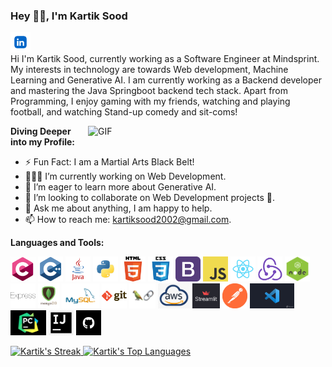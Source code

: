 <!--
### Hi there 👋
**specter25/specter25** is a ✨ _special_ ✨ repository because its `README.md` (this file) appears on your GitHub profile.

Here are some ideas to get you started:

- 🔭 I’m currently working on ...
- 🌱 I’m currently learning ...
- 👯 I’m looking to collaborate on ...
- 🤔 I’m looking for help with ...
- 💬 Ask me about ...
- 📫 How to reach me: ...
- 😄 Pronouns: ...
- ⚡ Fun fact: ...
-->

### Hey 👋🏽, I'm Kartik Sood 
<a href="https://www.linkedin.com/in/kartiksood10/"> <img style="color:white; background-color:white" align="left" alt="Kartik's LinkedIn" width="32px" src="./Logo/linkedin.webp" />
</a>
<br />
<br />
Hi I'm Kartik Sood, currently working as a Software Engineer at Mindsprint. My interests in technology are towards Web development, Machine Learning and Generative AI. I am currently working as a Backend developer and mastering the Java Springboot backend tech stack. Apart from Programming, I enjoy gaming with my friends, watching and playing football, and watching Stand-up comedy and sit-coms!

<img width="380" align="right" alt="GIF" src="https://user-images.githubusercontent.com/74038190/212749447-bfb7e725-6987-49d9-ae85-2015e3e7cc41.gif" />

  
**Diving Deeper into my Profile:**

- ⚡️ Fun Fact: I am a Martial Arts Black Belt!
- 👨🏽‍💻 I’m currently working on Web Development.
- 🌱 I’m eager to learn more about Generative AI.
- 👯 I’m looking to collaborate on Web Development projects 🤝.
- 💬 Ask me about anything, I am happy to help.
- 📫 How to reach me: kartiksood2002@gmail.com.

**Languages and Tools:**

<code><img height="40" src="./Logo/c.png"></code>
<code><img height="40" src="https://raw.githubusercontent.com/github/explore/80688e429a7d4ef2fca1e82350fe8e3517d3494d/topics/cpp/cpp.png"></code>
<code><img height="40" src="./Logo/java.png"></code>
<code><img height="40" src="https://raw.githubusercontent.com/github/explore/80688e429a7d4ef2fca1e82350fe8e3517d3494d/topics/python/python.png"></code>
<code><img height="40" src="https://raw.githubusercontent.com/github/explore/80688e429a7d4ef2fca1e82350fe8e3517d3494d/topics/html/html.png"></code>
<code><img height="40" src="https://raw.githubusercontent.com/github/explore/80688e429a7d4ef2fca1e82350fe8e3517d3494d/topics/css/css.png"></code>
<code><img height="40" src="https://raw.githubusercontent.com/github/explore/80688e429a7d4ef2fca1e82350fe8e3517d3494d/topics/bootstrap/bootstrap.png"></code>
<code><img height="40" src="https://raw.githubusercontent.com/github/explore/80688e429a7d4ef2fca1e82350fe8e3517d3494d/topics/javascript/javascript.png"></code>
<code><img height="40" src="https://raw.githubusercontent.com/github/explore/80688e429a7d4ef2fca1e82350fe8e3517d3494d/topics/react/react.png"></code>
<code><img height="40" src="https://raw.githubusercontent.com/github/explore/80688e429a7d4ef2fca1e82350fe8e3517d3494d/topics/redux/redux.png"></code>
<code><img height="40" src="./Logo/nodejs.webp"></code>
<code><img height="40" src="https://raw.githubusercontent.com/github/explore/80688e429a7d4ef2fca1e82350fe8e3517d3494d/topics/express/express.png"></code>
<code><img height="40" src="./Logo/mongo.png"></code>
<code><img height="40" src="./Logo/MySQL.png"></code>
<code><img height="40" src="https://raw.githubusercontent.com/github/explore/80688e429a7d4ef2fca1e82350fe8e3517d3494d/topics/git/git.png"></code>
<code><img height="40" src="./Logo/langchain.png"></code>
<code><img height="40" src="./Logo/aws.png"></code>
<code><img height="40" src="./Logo/streamlit.png"></code>
<code><img height="40" src="./Logo/postman.jpg"></code>
<code><img height="40" src="./Logo/vscode.jpg"></code>
<code><img height="40" src="./Logo/pycharm.webp"></code>
<code><img height="40" src="./Logo/intellij.png"></code>
<code><img height="40" src="./Logo/github.png"></code>
<!--
<code><img height="40" src="./Logo/jupyter.png"></code>
-->


<a  href="https://github.com/Kartiksood10"> 
  <!--
  <img alt="Kartik's Stats" width="50%" src="https://github-readme-stats.vercel.app/api?username=Kartiksood10&theme=dark&show_icons=true&hide_border=false&count_private=true" href="https://github.com/Kartiksood10" />
  -->
  <img alt="Kartik's Streak" width="50%" src="https://github-readme-streak-stats.herokuapp.com/?user=Kartiksood10&theme=dark&hide_border=false" href="https://github.com/Kartiksood10" />
  <img alt="Kartik's Top Languages" width="42%" src="https://github-readme-stats.vercel.app/api/top-langs/?username=Kartiksood10&theme=dark&show_icons=true&hide_border=false&layout=compact" href="https://github.com/Kartiksood10" />
</a>
